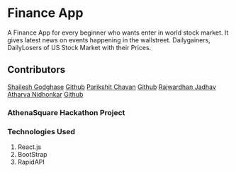 # Finance App

A Finance App for every beginner who wants enter in world stock market. It gives latest news on events happening in the wallstreet. Dailygainers, DailyLosers of US Stock Market with their Prices.

## Contributors

[Shailesh Godghase](https://www.linkedin.com/in/shailesh-godghase-b4392220a/) [Github](https://github.com/ShaileshGodghase)
[Parikshit Chavan](https://www.linkedin.com/in/parikshit-chavan-73064b1b4/) [Github](https://github.com/parikshit-2706)
[Rajwardhan Jadhav](https://www.linkedin.com/in/rajwardhan-jadhav-b8662220a/) 
[Atharva Nidhonkar](https://www.linkedin.com/in/atharvanidhonkar/) [Github](https://github.com/Atnid21)

### AthenaSquare Hackathon Project

### Technologies Used
1. React.js
2. BootStrap
3. RapidAPI